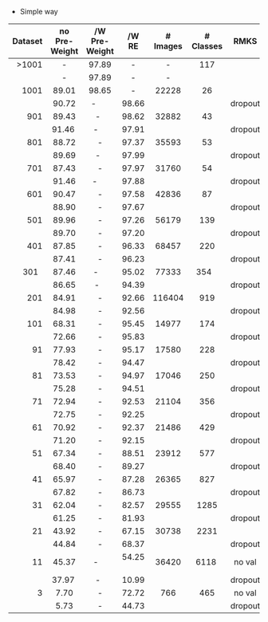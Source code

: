 * Simple way

| Dataset | no Pre-Weight | /W Pre-Weight | /W RE | # Images | # Classes | RMKS |
|------:|:------:|:------:|:------:|:------:|:------:|:------:|
| >1001 | -      | 97.89  | -      | -      | 117    ||
|       | -      | 97.89  | -      | -      |        ||
| 1001  | 89.01  | 98.65  | -      | 22228  | 26     || 
|       | 90.72  | -      | 98.66  |        |        |dropout| 
| 901   | 89.43  | -      | 98.62  | 32882  | 43     || 
|       | 91.46  | -      | 97.91  |        |        |dropout| 
| 801   | 88.72  | -      | 97.37  | 35593  | 53     || 
|       | 89.69  | -      | 97.99  |        |        |dropout| 
| 701   | 87.43  | -      | 97.97  | 31760  | 54     ||
|       | 91.46  | -      | 97.88  |        |        |dropout| 
| 601   | 90.47  | -      | 97.58  | 42836  | 87     || 
|       | 88.90  | -      | 97.67  |        |        |dropout| 
| 501   | 89.96  | -      | 97.26  | 56179  | 139    || 
|       | 89.70  | -      | 97.20  |        |        |dropout| 
| 401   | 87.85  | -      | 96.33  | 68457  | 220    || 
|       | 87.41  | -      | 96.23  |        |        |dropout| 
| 301   | 87.46  | -      | 95.02  | 77333  | 354    || 
|       | 86.65  | -      | 94.39  |        |        |dropout| 
| 201   | 84.91  | -      | 92.66  | 116404 | 919    || 
|       | 84.98  | -      | 92.56  |        |        |dropout| 
| 101   | 68.31  | -      | 95.45  | 14977  | 174    || 
|       | 72.66  | -      | 95.83  |        |        |dropout| 
|  91   | 77.93  | -      | 95.17  | 17580  | 228    || 
|       | 78.42  | -      | 94.47  |        |        |dropout| 
|  81   | 73.53  | -      | 94.97  | 17046  | 250    || 
|       | 75.28  | -      | 94.51  |        |        |dropout| 
|  71   | 72.94  | -      | 92.53  | 21104  | 356    || 
|       | 72.75  | -      | 92.25  |        |        |dropout| 
|  61   | 70.92  | -      | 92.37  | 21486  | 429    || 
|       | 71.20  | -      | 92.15  |        |        |dropout| 
|  51   | 67.34  | -      | 88.51  | 23912  | 577    || 
|       | 68.40  | -      | 89.27  |        |        |dropout| 
|  41   | 65.97  | -      | 87.28  | 26365  | 827    || 
|       | 67.82  | -      | 86.73  |        |        |dropout| 
|  31   | 62.04  | -      | 82.57  | 29555  | 1285   || 
|       | 61.25  | -      | 81.93  |        |        |dropout| 
|  21   | 43.92  | -      | 67.15  | 30738  | 2231   || 
|       | 44.84  | -      | 68.37  |        |        |dropout| 
|  11   | 45.37  | -      | 54.25  | 36420  | 6118   |no val | 
|       | 37.97  | -      | 10.99  |        |        |dropout| 
|   3   | 7.70   | -      | 72.72  | 766    | 465    |no val | 
|       | 5.73   | -      | 44.73  |        |        |dropout| 

